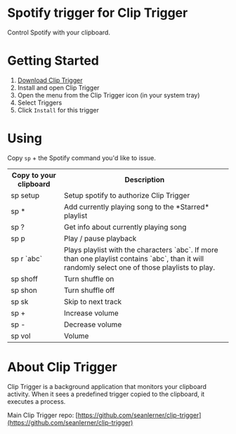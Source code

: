# Spotify trigger for Clip Trigger

Control Spotify with your clipboard.

# Getting Started

1. [Download Clip Trigger](https://github.com/seanlerner/clip-trigger-disttribution/blob/master/README.md)
2. Install and open Clip Trigger
3. Open the menu from the Clip Trigger icon (in your system tray)
4. Select Triggers
5. Click `Install` for this trigger

# Using

Copy `sp` + the Spotify command you'd like to issue.

<table>
  <tr><th>Copy to your clipboard</th><th>Description                                           </th></tr>
  <tr><td>sp setup                 </td><td>Setup spotify to authorize Clip Trigger               </td></tr>
  <tr><td>sp *                     </td><td>Add currently playing song to the *Starred* playlist  </td></tr>
  <tr><td>sp ?                     </td><td>Get info about currently playing song                 </td></tr>
  <tr><td>sp p                     </td><td>Play / pause playback                                 </td></tr>
  <tr>
    <td>sp r `abc`</td>
    <td>Plays playlist with the characters `abc`. If more than one playlist contains `abc`, than it will randomly select one of those playlists to play.</td>
  </tr>
  <tr><td>sp shoff                 </td><td>Turn shuffle on                                       </td></tr>
  <tr><td>sp shon                  </td><td>Turn shuffle off                                      </td></tr>
  <tr><td>sp sk                    </td><td>Skip to next track                                    </td></tr>
  <tr><td>sp +                     </td><td>Increase volume                                       </td></tr>
  <tr><td>sp -                     </td><td>Decrease volume                                       </td></tr>
  <tr><td>sp vol                   </td><td>Volume                                                </td></tr>
</table>

# About Clip Trigger

Clip Trigger is a background application that monitors your clipboard activity. When it sees a predefined trigger copied to the clipboard, it executes a process.

Main Clip Trigger repo: [https://github.com/seanlerner/clip-trigger](https://github.com/seanlerner/clip-trigger)
